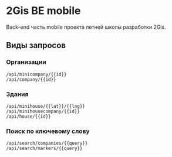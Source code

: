2Gis BE mobile
=========
Back-end часть mobile проекта летней школы разработки 2Gis.



Виды запросов 
----
### Организации

    /api/minicompany/{{id}}
    /api/company/{{id}}
### Здания
    /api/minihouse/{{lat}}/{{lng}}
    /api/minihousecompany/{{id}}
    /api/house/{{id}}
### Поиск по ключевому слову
    /api/search/companies/{{query}}
    /api/search/markers/{{query}}
